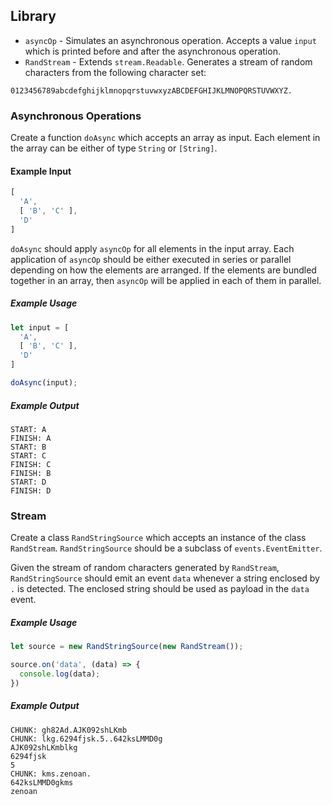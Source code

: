 ## Library

* `asyncOp` - Simulates an asynchronous operation. Accepts a value `input` which is printed before and after the asynchronous operation.
* `RandStream` - Extends `stream.Readable`. Generates a stream of random characters from the following character set:
```
0123456789abcdefghijklmnopqrstuvwxyzABCDEFGHIJKLMNOPQRSTUVWXYZ.
```

### Asynchronous Operations

Create a function `doAsync` which accepts an array as input. Each element in the array can be either of type `String` or `[String]`.

#### Example Input
```js
[
  'A',
  [ 'B', 'C' ],
  'D'
]
```

`doAsync` should apply `asyncOp` for all elements in the input array. Each application of `asyncOp` should be either executed in series or parallel depending on how the elements are arranged. If the elements are bundled together in an array, then `asyncOp` will be applied in each of them in parallel.

##### Example Usage
```js
let input = [
  'A',
  [ 'B', 'C' ],
  'D'
]

doAsync(input);
```

##### Example Output
```
START: A
FINISH: A
START: B
START: C
FINISH: C
FINISH: B
START: D
FINISH: D
```

### Stream

Create a class `RandStringSource` which accepts an instance of the class `RandStream`. `RandStringSource` should be a subclass of `events.EventEmitter`.

Given the stream of random characters generated by `RandStream`, `RandStringSource` should emit an event `data` whenever a string enclosed by `.` is  detected. The enclosed string should be used as payload in the `data` event.

##### Example Usage
```js
let source = new RandStringSource(new RandStream());

source.on('data', (data) => {
  console.log(data);
})
```

##### Example Output
```batch
CHUNK: gh82Ad.AJK092shLKmb
CHUNK: lkg.6294fjsk.5..642ksLMMD0g
AJK092shLKmblkg
6294fjsk
5
CHUNK: kms.zenoan.
642ksLMMD0gkms
zenoan
```
